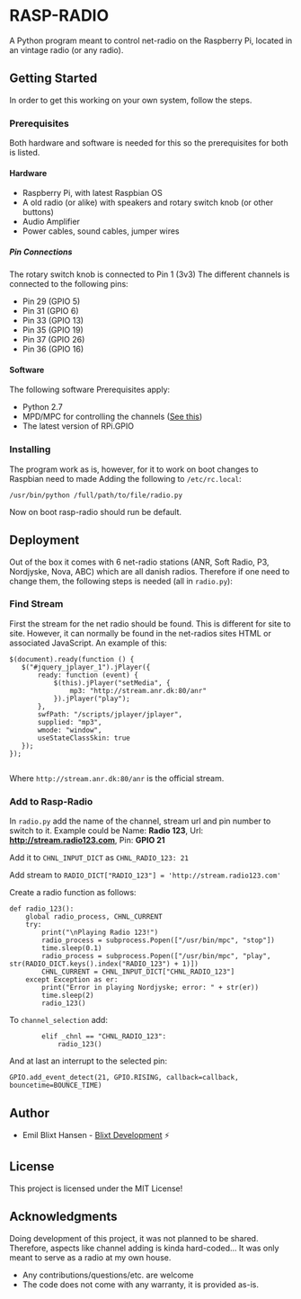 # RASP-RADIO
A Python program meant to control net-radio on the Raspberry Pi, located in an vintage radio (or any radio).

## Getting Started
In order to get this working on your own system, follow the steps.

### Prerequisites
Both hardware and software is needed for this so the prerequisites for both is listed.
#### Hardware
* Raspberry Pi, with latest Raspbian OS 
* A old radio (or alike) with speakers and rotary switch knob (or other buttons)
* Audio Amplifier
* Power cables, sound cables, jumper wires

##### Pin Connections
The rotary switch knob is connected to Pin 1 (3v3)
The different channels is connected to the following pins:
* Pin 29 (GPIO 5)
* Pin 31 (GPIO 6)
* Pin 33 (GPIO 13)
* Pin 35 (GPIO 19)
* Pin 37 (GPIO 26)
* Pin 36 (GPIO 16)

#### Software
The following software Prerequisites apply:
* Python 2.7
* MPD/MPC for controlling the channels ([See this](https://github.com/sindresorhus/awesome/blob/master/awesome.md)) 
* The latest version of RPi.GPIO

### Installing
The program work as is, however, for it to work on boot changes to Raspbian need to made
Adding the following to `/etc/rc.local`:
```
/usr/bin/python /full/path/to/file/radio.py
```
Now on boot rasp-radio should run be default. 

## Deployment
Out of the box it comes with 6 net-radio stations (ANR, Soft Radio, P3, Nordjyske, Nova, ABC) which are all danish
radios. Therefore if one need to change them, the following steps is needed  (all in `radio.py`):

### Find Stream
First the stream for the net radio should be found. This is different for site to site.
However, it can normally be found in the net-radios sites HTML or associated JavaScript. An example of this:
 ```
$(document).ready(function () {
    $("#jquery_jplayer_1").jPlayer({
        ready: function (event) {
            $(this).jPlayer("setMedia", {
                mp3: "http://stream.anr.dk:80/anr"
            }).jPlayer("play");
        },
        swfPath: "/scripts/jplayer/jplayer",
        supplied: "mp3",
        wmode: "window",
        useStateClassSkin: true
    });
});
        
```
 Where `http://stream.anr.dk:80/anr` is the official stream.
 
### Add to Rasp-Radio
In `radio.py` add the name of the channel, stream url and pin number to switch to it. 
Example could be Name: __Radio 123__, Url: __http://stream.radio123.com__, Pin: __GPIO 21__

Add it to `CHNL_INPUT_DICT` as `CHNL_RADIO_123: 21`

Add stream to `RADIO_DICT["RADIO_123"] = 'http://stream.radio123.com'`

Create a radio function as follows:
```
def radio_123():
    global radio_process, CHNL_CURRENT
    try:
        print("\nPlaying Radio 123!")
        radio_process = subprocess.Popen(["/usr/bin/mpc", "stop"])
        time.sleep(0.1)
        radio_process = subprocess.Popen(["/usr/bin/mpc", "play", str(RADIO_DICT.keys().index("RADIO_123") + 1)])
        CHNL_CURRENT = CHNL_INPUT_DICT["CHNL_RADIO_123"]
    except Exception as er:
        print("Error in playing Nordjyske; error: " + str(er))
        time.sleep(2)
        radio_123()
```
To `channel_selection` add:
```
        elif _chnl == "CHNL_RADIO_123":
            radio_123()
```

And at last an interrupt to the selected pin:
```
GPIO.add_event_detect(21, GPIO.RISING, callback=callback, bouncetime=BOUNCE_TIME)
```
## Author
* Emil Blixt Hansen - [Blixt Development](http://blixtdevelopment.com/) :zap:

## License 
This project is licensed under the MIT License!

## Acknowledgments
Doing development of this project, it was not planned to be shared.
Therefore, aspects like channel adding is kinda hard-coded... It was only meant to serve as a radio at my own house.
* Any contributions/questions/etc. are welcome
* The code does not come with any warranty, it is provided as-is. 